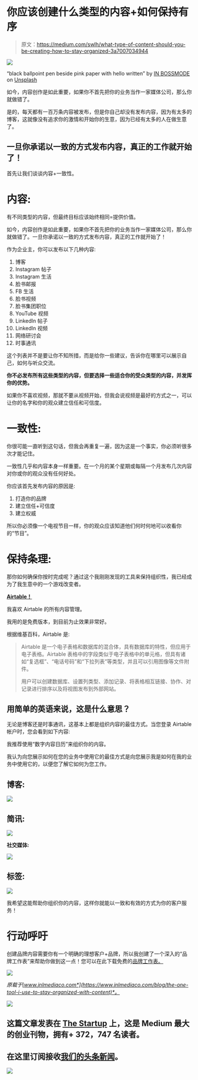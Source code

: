 # 你应该创建什么类型的内容+如何保持有序

> 原文：<https://medium.com/swlh/what-type-of-content-should-you-be-creating-how-to-stay-organized-3a7007034944>

![](img/2c6ba1462b47422d266044fe90e53d7d.png)

“black ballpoint pen beside pink paper with hello written” by [IN BOSSMODE](https://unsplash.com/@everygirlboss?utm_source=medium&utm_medium=referral) on [Unsplash](https://unsplash.com?utm_source=medium&utm_medium=referral)

如今，内容创作是如此重要，如果你不首先把你的业务当作一家媒体公司，那么你就做错了。

是的，每天都有一百万条内容被发布，但是你自己却没有发布内容，因为有太多的博客，这就像没有追求你的激情和开始你的生意，因为已经有太多的人在做生意了。

## 一旦你承诺以一致的方式发布内容，真正的工作就开始了！

首先让我们谈谈内容+一致性。

# 内容:

有不同类型的内容，但最终目标应该始终相同=提供价值。

如今，内容创作是如此重要，如果你不首先把你的业务当作一家媒体公司，那么你就做错了。一旦你承诺以一致的方式发布内容，真正的工作就开始了！

作为企业主，你可以发布以下几种内容:

1.  博客
2.  Instagram 帖子
3.  Instagram 生活
4.  脸书邮报
5.  FB 生活
6.  脸书视频
7.  脸书集团职位
8.  YouTube 视频
9.  LinkedIn 帖子
10.  LinkedIn 视频
11.  网络研讨会
12.  时事通讯

这个列表并不是要让你不知所措，而是给你一些建议，告诉你在哪里可以展示自己，如何与听众交流。

**你不必发布所有这些类型的内容，但要选择一些适合你的受众类型的内容，并发挥你的优势。**

如果你不喜欢视频，那就不要从视频开始，但我会说视频是最好的方式之一，可以让你的名字和你的观众建立信任和可信度。

# 一致性:

你很可能一直听到这句话，但我会再重复一遍，因为这是一个事实，你必须听很多次才能记住。

一致性几乎和内容本身一样重要。在一个月的某个星期或每隔一个月发布几次内容对你或你的观众没有任何好处。

你应该首先发布内容的原因是:

1.  打造你的品牌
2.  建立信任+可信度
3.  建立权威

所以你必须像一个电视节目一样，你的观众应该知道他们何时何地可以收看你的“节目”。

# 保持条理:

那你如何确保你按时完成呢？通过这个我刚刚发现的工具来保持组织性，我已经成为了我生意中的一个游戏改变者。

[**Airtable！**](https://airtable.com)

我喜欢 Airtable 的所有内容管理。

我用的是免费版本，到目前为止效果非常好。

根据维基百科，Airtable 是:

> Airtable 是一个电子表格和数据库的混合体，具有数据库的特性，但应用于电子表格。Airtable 表格中的字段类似于电子表格中的单元格，但具有诸如“复选框”、“电话号码”和“下拉列表”等类型，并且可以引用图像等文件附件。
> 
> 用户可以创建数据库、设置列类型、添加记录、将表格相互链接、协作、对记录进行排序以及将视图发布到外部网站。

## 用简单的英语来说，这是什么意思？

无论是博客还是时事通讯，这基本上都是组织内容的最佳方式。当您登录 Airtable 帐户时，您会看到如下内容:

我推荐使用“数字内容日历”来组织你的内容。

我认为向您展示如何在您的业务中使用它的最佳方式是向您展示我是如何在我的业务中使用它的，以便您了解它如何为您工作。

## 博客:

![](img/70a6a2a5bc0c210e88b488ad1170e461.png)

## **简讯:**

![](img/5f9d954c0d2a7b52ddcc3f279386da29.png)

**社交媒体:**

![](img/0d0f852addf19f2090910dde619b9860.png)

## 标签:

![](img/495e624726757fd9aaff7627a47731b5.png)

我希望这能帮助你组织你的内容，这样你就能以一致和有效的方式为你的客户服务！

# 行动呼吁

创建品牌内容需要你有一个明确的理想客户+品牌，所以我创建了一个深入的“品牌工作表”来帮助你做到这一点！您可以在此下载免费的[品牌工作表。](https://mailchi.mp/0c0cbe63f52e/brandingworksheet)

![](img/b64cc2f4dcb3d8fd9fbb9c48723179d2.png)

*原载于*[*www.jnlmediaco.com*](https://www.jnlmediaco.com/blog/the-one-tool-i-use-to-stay-organized-with-content)*。*

[![](img/308a8d84fb9b2fab43d66c117fcc4bb4.png)](https://medium.com/swlh)

## 这篇文章发表在 [The Startup](https://medium.com/swlh) 上，这是 Medium 最大的创业刊物，拥有+ 372，747 名读者。

## 在这里订阅接收[我们的头条新闻](http://growthsupply.com/the-startup-newsletter/)。

[![](img/b0164736ea17a63403e660de5dedf91a.png)](https://medium.com/swlh)